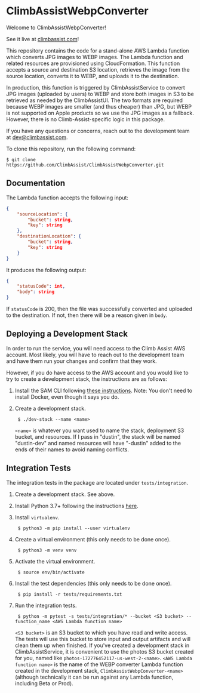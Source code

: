 ClimbAssistWebpConverter
============

Welcome to ClimbAssistWebpConverter!

See it live at [climbassist.com](https://climbassist.com)!

This repository contains the code for a stand-alone AWS Lambda function which converts JPG images to WEBP images. The
Lambda function and related resources are provisioned using CloudFormation. This function accepts a source and
destination S3 location, retrieves the image from the source location, converts it to WEBP, and uploads it to the
destination.

In production, this function is triggered by ClimbAssistService to convert JPG images (uploaded by users) to WEBP and
store both images in S3 to be retrieved as needed by the ClimbAssistUI. The two formats are required because WEBP images
are smaller (and thus cheaper) than JPG, but WEBP is not supported on Apple products so we use the JPG images as a
fallback. However, there is no Climb-Assist-specific logic in this package.

If you have any questions or concerns, reach out to the development team at 
[dev@climbassist.com](mailto:dev@climbassist.com).

To clone this repository, run the following command:

    $ git clone https://github.com/ClimbAssist/ClimbAssistWebpConverter.git

Documentation
-------------

The Lambda function accepts the following input:
```json
{
    "sourceLocation": {
        "bucket": string,
        "key": string
    },
    "destinationLocation": {
        "bucket": string,
        "key": string
    }
}
```
It produces the following output:
```json
{
    "statusCode": int,
    "body": string
}
```

If `statusCode` is 200, then the file was successfully converted and uploaded to the destination. If not, then there
will be a reason given in `body`.

Deploying a Development Stack
-----------------------------

In order to run the service, you will need access to the Climb Assist AWS account. Most likely, you will have to reach
out to the development team and have them run your changes and confirm that they work.

However, if you do have access to the AWS account and you would like to try to create a development stack, the
instructions are as follows:

1. Install the SAM CLI following [these
instructions](https://docs.aws.amazon.com/serverless-application-model/latest/developerguide/serverless-sam-cli-install.html).
Note: You don't need to install Docker, even though it says you do.
   
1. Create a development stack.

        $ ./dev-stack --name <name>
         
    `<name>` is whatever you want used to name the stack, deployment S3 bucket, and resources. If I pass in "dustin", 
    the stack will be named "dustin-dev" and named resources will have "-dustin" added to the ends of their names to
    avoid naming conflicts.

Integration Tests
-------------------------

The integration tests in the package are located under `tests/integration`.

1. Create a development stack. See above.

1. Install Python 3.7+ following the instructions [here](https://wiki.python.org/moin/BeginnersGuide/Download).

1. Install `virtualenv`.

        $ python3 -m pip install --user virtualenv

1. Create a virtual environment (this only needs to be done once).

        $ python3 -m venv venv

1. Activate the virtual environment.

        $ source env/bin/activate
        
1. Install the test dependencies (this only needs to be done once).

        $ pip install -r tests/requirements.txt

1. Run the integration tests.

        $ python -m pytest -s tests/integration/* --bucket <S3 bucket> --function_name <AWS Lambda function name>
        
    `<S3 bucket>` is an S3 bucket to which you have read and write access. The tests will use this bucket to store input
    and output artifacts and will clean them up when finished. If you've created a development stack in
    ClimbAssistService, it is convenient to use the photos S3 bucket created for you, named like
    `photos-172776452117-us-west-2-<name>`.  `<AWS Lambda function name>` is the name of the WEBP converter Lambda
    function created in the development stack, `ClimbAssistWebpConverter-<name>` (although technically it can be run
    against any Lambda function, including Beta or Prod).
